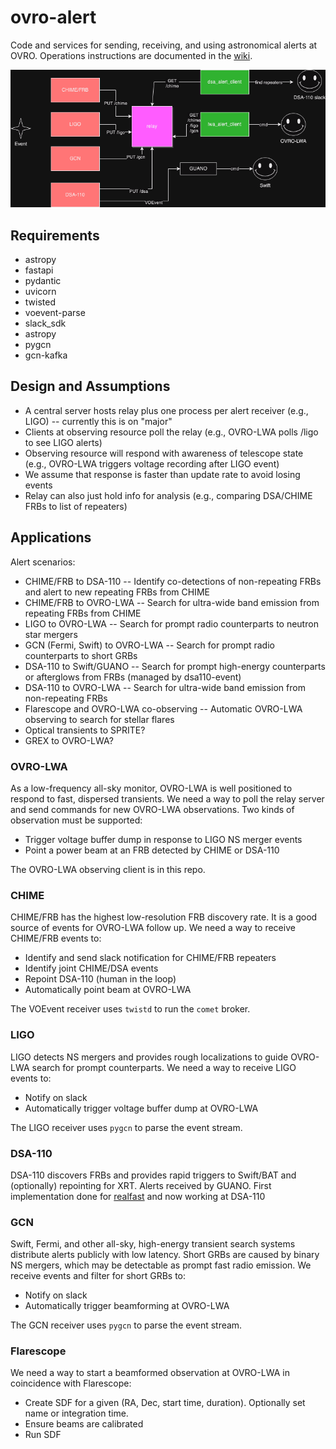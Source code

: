 # ovro-alert
Code and services for sending, receiving, and using astronomical alerts at OVRO. Operations instructions are documented in the [wiki](https://github.com/ovrocaltech/ovro-alert/wiki).

![diagram of connections](drawio/diagram.drawio.png)

## Requirements
- astropy
- fastapi
- pydantic
- uvicorn
- twisted
- voevent-parse
- slack_sdk
- astropy
- pygcn
- gcn-kafka

## Design and Assumptions

- A central server hosts relay plus one process per alert receiver (e.g., LIGO) -- currently this is on "major"
- Clients at observing resource poll the relay (e.g., OVRO-LWA polls /ligo to see LIGO alerts)
- Observing resource will respond with awareness of telescope state (e.g., OVRO-LWA triggers voltage recording after LIGO event)
- We assume that response is faster than update rate to avoid losing events
- Relay can also just hold info for analysis (e.g., comparing DSA/CHIME FRBs to list of repeaters)

## Applications

Alert scenarios:
- CHIME/FRB to DSA-110 -- Identify co-detections of non-repeating FRBs and alert to new repeating FRBs from CHIME
- CHIME/FRB to OVRO-LWA -- Search for ultra-wide band emission from repeating FRBs from CHIME
- LIGO to OVRO-LWA -- Search for prompt radio counterparts to neutron star mergers
- GCN (Fermi, Swift) to OVRO-LWA -- Search for prompt radio counterparts to short GRBs
- DSA-110 to Swift/GUANO -- Search for prompt high-energy counterparts or afterglows from FRBs (managed by dsa110-event)
- DSA-110 to OVRO-LWA -- Search for ultra-wide band emission from non-repeating FRBs
- Flarescope and OVRO-LWA co-observing -- Automatic OVRO-LWA observing to search for stellar flares
- Optical transients to SPRITE?
- GREX to OVRO-LWA?

### OVRO-LWA

As a low-frequency all-sky monitor, OVRO-LWA is well positioned to respond to fast, dispersed transients. We need a way to poll the relay server and send commands for new OVRO-LWA observations. Two kinds of observation must be supported:
- Trigger voltage buffer dump in response to LIGO NS merger events
- Point a power beam at an FRB detected by CHIME or DSA-110

The OVRO-LWA observing client is in this repo.

### CHIME

CHIME/FRB has the highest low-resolution FRB discovery rate. It is a good source of events for OVRO-LWA follow up. We need a way to receive CHIME/FRB events to:
- Identify and send slack notification for CHIME/FRB repeaters
- Identify joint CHIME/DSA events
- Repoint DSA-110 (human in the loop)
- Automatically point beam at OVRO-LWA

The VOEvent receiver uses `twistd` to run the `comet` broker.

### LIGO

LIGO detects NS mergers and provides rough localizations to guide OVRO-LWA search for prompt counterparts. We need a way to receive LIGO events to:
- Notify on slack
- Automatically trigger voltage buffer dump at OVRO-LWA

The LIGO receiver uses `pygcn` to parse the event stream.

### DSA-110

DSA-110 discovers FRBs and provides rapid triggers to Swift/BAT and (optionally) repointing for XRT. Alerts received by GUANO. First implementation done for [realfast](https://github.com/realfastvla/realfast/blob/main/realfast/util.py#L98) and now working at DSA-110

### GCN

Swift, Fermi, and other all-sky, high-energy transient search systems distribute alerts publicly with low latency. Short GRBs are caused by binary NS mergers, which may be detectable as prompt fast radio emission. 
We receive events and filter for short GRBs to:
- Notify on slack
- Automatically trigger beamforming at OVRO-LWA

The GCN receiver uses `pygcn` to parse the event stream.

### Flarescope

We need a way to start a beamformed observation at OVRO-LWA in coincidence with Flarescope:
- Create SDF for a given (RA, Dec, start time, duration). Optionally set name or integration time.
- Ensure beams are calibrated
- Run SDF
